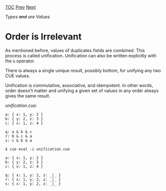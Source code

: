 [TOC](Readme.md) [Prev](types.md) [Next](disjunctions.md)

_Types ~~and~~ are Values_

# Order is Irrelevant

As mentioned before, values of duplicates fields are combined.
This process is called unification.
Unification can also be written explicitly with the `&` operator.

There is always a single unique result, possibly bottom,
for unifying any two CUE values.

Unification is commutative, associative, and idempotent.
In other words, order doesn't matter and unifying a given set of values
in any order always gives the same result.

<!-- CUE editor -->
_unification.cue:_
```
a: { x: 1, y: 2 }
b: { y: 2, z: 3 }
c: { x: 1, z: 4 }

q: a & b & c
r: b & c & a
s: c & b & a
```

<!-- result -->
`$ cue eval -i unification.cue`
```
a: { x: 1, y: 2 }
b: { y: 2, z: 3 }
c: { x: 1, z: 4 }

q: { x: 1, y: 2, z: _|_ }
r: { x: 1, y: 2, z: _|_ }
s: { x: 1, y: 2, z: _|_ }
```